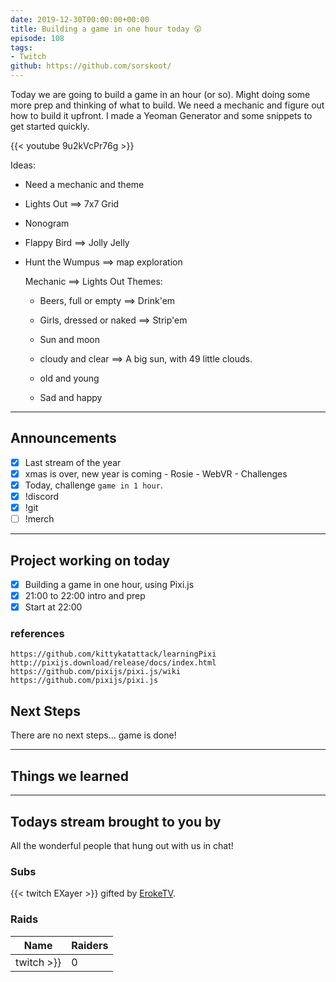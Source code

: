 ```yaml
---
date: 2019-12-30T00:00:00+00:00
title: Building a game in one hour today 😲
episode: 108
tags:
- Twitch
github: https://github.com/sorskoot/
---
```


Today we are going to build a game in an hour (or so). Might doing some more prep and thinking of what to build. We need a mechanic and figure out how to build it upfront. I made a Yeoman Generator and some snippets to get started quickly.

{{< youtube 9u2kVcPr76g >}}

<!--more-->

Ideas:
 - Need a mechanic and theme
 - Lights Out ==> 7x7 Grid
 - Nonogram
 - Flappy Bird ==> Jolly Jelly
 - Hunt the Wumpus ==> map exploration

   Mechanic ==> Lights Out
   Themes: 

     - Beers, full or empty ==> Drink'em

     - Girls, dressed or naked ==> Strip'em
     - Sun and moon
     - cloudy and clear ==> A big sun, with 49 little clouds.
     - old and young
     - Sad and happy

---

## Announcements

- [X] Last stream of the year
- [X] xmas is over, new year is coming - Rosie - WebVR - Challenges
- [X] Today, challenge `game in 1 hour`.
- [X] !discord
- [X] !git
- [ ] !merch

---

## Project working on today

- [X] Building a game in one hour, using Pixi.js
- [X] 21:00 to 22:00 intro and prep
- [X] Start at 22:00

### references

    https://github.com/kittykatattack/learningPixi
    http://pixijs.download/release/docs/index.html
    https://github.com/pixijs/pixi.js/wiki
    https://github.com/pixijs/pixi.js

## Next Steps
  
  There are no next steps... game is done!

---

## Things we learned

---

## Todays stream brought to you by

All the wonderful people that hung out with us in chat!

### Subs

{{< twitch EXayer >}} gifted by [ErokeTV](https://twitch.tv/ErokeTV).

### Raids

| Name | Raiders |
| --- | --- |
|  twitch  >}} | 0 |
